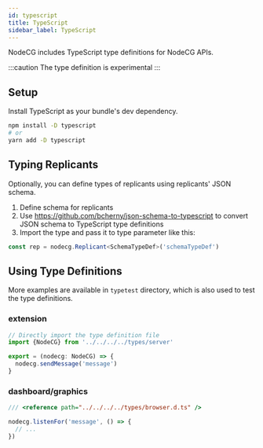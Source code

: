 ```yaml
---
id: typescript
title: TypeScript
sidebar_label: TypeScript
---
```


NodeCG includes TypeScript type definitions for NodeCG APIs.

:::caution
The type definition is experimental
:::

## Setup

Install TypeScript as your bundle's dev dependency.

```sh
npm install -D typescript
# or
yarn add -D typescript
```

## Typing Replicants

Optionally, you can define types of replicants using replicants' JSON schema.

1. Define schema for replicants
1. Use <https://github.com/bcherny/json-schema-to-typescript> to convert JSON schema to TypeScript type definitions
1. Import the type and pass it to type parameter like this:

```ts
const rep = nodecg.Replicant<SchemaTypeDef>('schemaTypeDef')
```

## Using Type Definitions

More examples are available in `typetest` directory, which is also used to test the type definitions.

### extension

```ts
// Directly import the type definition file
import {NodeCG} from '../../../../types/server'

export = (nodecg: NodeCG) => {
  nodecg.sendMessage('message')
}
```

### dashboard/graphics

```ts
/// <reference path="../../../../types/browser.d.ts" />

nodecg.listenFor('message', () => {
  // ...
})
```
